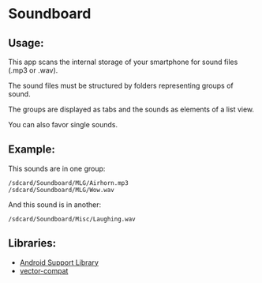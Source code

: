 # Soundboard
## Usage:
This app scans the internal storage of your smartphone for sound files (.mp3 or .wav).

The sound files must be structured by folders representing groups of sound.

The groups are displayed as tabs and the sounds as elements of a list view.

You can also favor single sounds.

## Example:
This sounds are in one group:
```
/sdcard/Soundboard/MLG/Airhorn.mp3
/sdcard/Soundboard/MLG/Wow.wav
```

And this sound is in another:
```
/sdcard/Soundboard/Misc/Laughing.wav
```

## Libraries:
* [Android Support Library](http://developer.android.com/tools/support-library/index.html)
* [vector-compat](https://github.com/wnafee/vector-compat)
